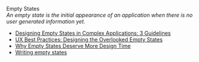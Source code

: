 Empty States  
_An empty state is the initial appearance of an application when there is no user generated information yet._

*   [Designing Empty States in Complex Applications: 3 Guidelines](https://www.nngroup.com/articles/empty-state-interface-design/)
*   [UX Best Practices: Designing the Overlooked Empty States](https://www.uxpin.com/studio/blog/ux-best-practices-designing-the-overlooked-empty-states/)
*   [Why Empty States Deserve More Design Time](https://www.invisionapp.com/blog/why-empty-states-deserve-more-design-time/)
*   [Writing empty states](https://uxdesign.cc/writing-empty-states-3e0279f39066)
